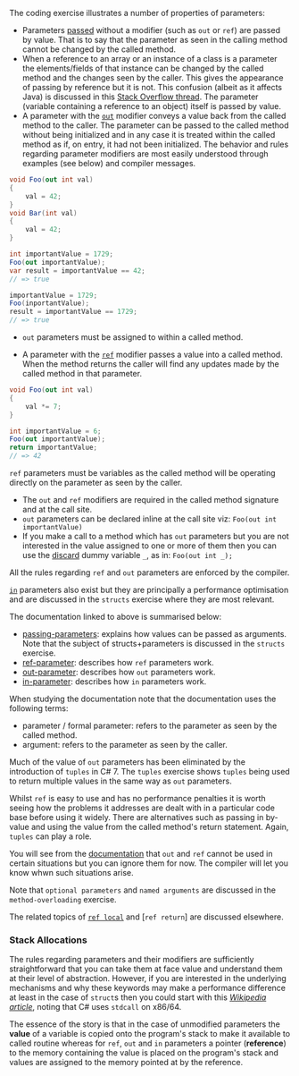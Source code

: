 The coding exercise illustrates a number of properties of parameters:

- Parameters [passed][passing-parameters] without a modifier (such as `out` or `ref`) are passed by value. That is to say that the parameter as seen in the calling method cannot be changed by the called method.
- When a reference to an array or an instance of a class is a parameter the elements/fields of that instance can be changed by the called method and the changes seen by the caller. This gives the appearance of passing by reference but it is not. This confusion (albeit as it affects Java) is discussed in this [Stack Overflow thread][so-java-parameters]. The parameter (variable containing a reference to an object) itself is passed by value.
- A parameter with the [`out`][out-parameter] modifier conveys a value back from the called method to the caller. The parameter can be passed to the called method without being initialized and in any case it is treated within the called method as if, on entry, it had not been initialized. The behavior and rules regarding parameter modifiers are most easily understood through examples (see below) and compiler messages.

```csharp
void Foo(out int val)
{
    val = 42;
}
void Bar(int val)
{
    val = 42;
}

int importantValue = 1729;
Foo(out importantValue);
var result = importantValue == 42;
// => true

importantValue = 1729;
Foo(inportantValue);
result = importantValue == 1729;
// => true
```

- `out` parameters must be assigned to within a called method.

- A parameter with the [`ref`][ref-parameter] modifier passes a value into a called method. When the method returns the caller will find any updates made by the called method in that parameter.

```csharp
void Foo(out int val)
{
    val *= 7;
}

int importantValue = 6;
Foo(out importantValue);
return importantValue;
// => 42

```

`ref` parameters must be variables as the called method will be operating directly on the parameter as seen by the caller.

- The `out` and `ref` modifiers are required in the called method signature and at the call site.
- `out` parameters can be declared inline at the call site viz: `Foo(out int importantValue)`
- If you make a call to a method which has `out` parameters but you are not interested in the value assigned to one or more of them then you can use the [discard][discard] dummy variable `_`, as in: `Foo(out int _);`

All the rules regarding `ref` and `out` parameters are enforced by the compiler.

[`in`][in-parameter] parameters also exist but they are principally a performance optimisation and are discussed in the `structs` exercise where they are most relevant.

The documentation linked to above is summarised below:

- [passing-parameters][passing-parameters]: explains how values can be passed as arguments. Note that the subject of structs+parameters is discussed in the `structs` exercise.
- [ref-parameter][ref-parameter]: describes how `ref` parameters work.
- [out-parameter][out-parameter]: describes how `out` parameters work.
- [in-parameter][in-parameter]: describes how `in` parameters work.

When studying the documentation note that the documentation uses the following terms:

- parameter / formal parameter: refers to the parameter as seen by the called method.
- argument: refers to the parameter as seen by the caller.

Much of the value of `out` parameters has been eliminated by the introduction of `tuples` in C# 7. The `tuples` exercise shows `tuples` being used to return multiple values in the same way as `out` parameters.

Whilst `ref` is easy to use and has no performance penalties it is worth seeing how the problems it addresses are dealt with in a particular code base before using it widely. There are alternatives such as passing in by-value and using the value from the called method's return statement. Again, `tuples` can play a role.

You will see from the [documentation][ref-parameter] that `out` and `ref` cannot be used in certain situations but you can ignore them for now. The compiler will let you know whwn such situations arise.

Note that `optional parameters` and `named arguments` are discussed in the `method-overloading` exercise.

The related topics of [`ref local`][ref-local] and [`ref return`] are discussed elsewhere.

### Stack Allocations

The rules regarding parameters and their modifiers are sufficiently straightforward that you can take them at face value and understand them at their level of abstraction. However, if you are interested in the underlying mechanisms and why these keywords may make a performance difference at least in the case of `struct`s then you could start with this [_Wikipedia article_][calling-conventions], noting that C# uses `stdcall` on x86/64.

The essence of the story is that in the case of unmodified parameters the **value** of a variable is copied onto the program's stack to make it available to called routine whereas for `ref`, `out` and `in` parameters a pointer (**reference**) to the memory containing the value is placed on the program's stack and values are assigned to the memory pointed at by the reference.

[passing-parameters]: https://docs.microsoft.com/en-us/dotnet/csharp/programming-guide/classes-and-structs/passing-parameters
[ref-parameter]: https://docs.microsoft.com/en-us/dotnet/csharp/language-reference/keywords/ref#passing-an-argument-by-reference
[in-parameter]: https://docs.microsoft.com/en-us/dotnet/csharp/language-reference/keywords/in-parameter-modifier
[out-parameter]: https://docs.microsoft.com/en-us/dotnet/csharp/language-reference/keywords/out-parameter-modifier
[discard]: https://docs.microsoft.com/en-us/dotnet/csharp/discards
[calling-conventions]: https://en.wikipedia.org/wiki/X86_calling_conventions
[so-java-parameters]: https://stackoverflow.com/questions/40480/is-java-pass-by-reference-or-pass-by-value
[ref-local]: https://docs.microsoft.com/en-us/dotnet/csharp/language-reference/keywords/ref#ref-locals
[ref-return]: https://docs.microsoft.com/en-us/dotnet/csharp/language-reference/keywords/ref#reference-return-values
